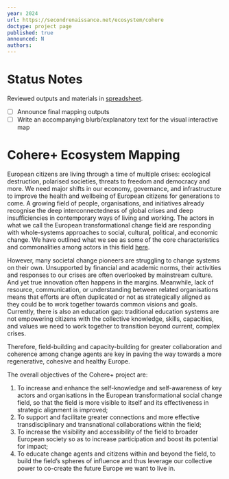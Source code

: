 ```yaml
---
year: 2024
url: https://secondrenaissance.net/ecosystem/cohere
doctype: project page
published: true
announced: N
authors:
---
```


# Status Notes

Reviewed outputs and materials in [spreadsheet](https://docs.google.com/spreadsheets/d/1bNrudSwgGnC757WELdN5S1n0NM26L-TFCPIMtxmdh_8/edit?gid=54040125#gid=54040125).

- [ ] Announce final mapping outputs
- [ ] Write an accompanying blurb/explanatory text for the visual interactive map

# Cohere+ Ecosystem Mapping

European citizens are living through a time of multiple crises: ecological destruction, polarised societies, threats to freedom and democracy and more. We need major shifts in our economy, governance, and infrastructure to improve the health and wellbeing of European citizens for generations to come. A growing field of people, organisations, and initiatives already recognise the deep interconnectedness of global crises and deep insufficiencies in contemporary ways of living and working. The actors in what we call the European transformational change field are responding with whole-systems approaches to social, cultural, political, and economic change. We have outlined what we see as some of the core characteristics and commonalities among actors in this field [here](https://lifeitself.org/ecosystem). 

However, many societal change pioneers are struggling to change systems on their own. Unsupported by financial and academic norms, their activities and responses to our crises are often overlooked by mainstream culture. And yet true innovation often happens in the margins. Meanwhile, lack of resource, communication, or understanding between related organisations means that efforts are often duplicated or not as strategically aligned as they could be to work together towards common visions and goals. Currently, there is also an education gap: traditional education systems are not empowering citizens with the collective knowledge, skills, capacities, and values we need to work together to transition beyond current, complex crises. 

Therefore, field-building and capacity-building for greater collaboration and coherence among change agents are key in paving the way towards a more regenerative, cohesive and healthy Europe.

The overall objectives of the Cohere+ project are:

1. To increase and enhance the self-knowledge and self-awareness of key actors and organisations in the European transformational social change field, so that the field is more visible to itself and its effectiveness in strategic alignment is improved;
2. To support and facilitate greater connections and more effective transdisciplinary and transnational collaborations within the field;
3. To increase the visibility and accessibility of the field to broader European society so as to increase participation and boost its potential for impact;
4. To educate change agents and citizens within and beyond the field, to build the field’s spheres of influence and thus leverage our collective power to co-create the future Europe we want to live in.